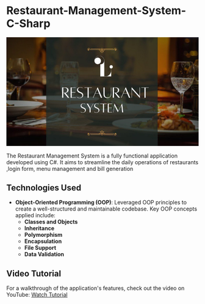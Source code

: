 # Restaurant-Management-System-C-Sharp

  ![Image](https://github.com/HagerMustafaa/Restaurant-Management-System-C-Sharp/blob/3d92ed731bd0fba339bad64f4b6243db4f99bc21/restaurant%20photo.jpg)

The Restaurant Management System is a fully functional application developed using C#. It aims to streamline the daily operations of restaurants ,login form, menu management and bill generation 


## Technologies Used
- **Object-Oriented Programming (OOP)**: Leveraged OOP principles to create a well-structured and maintainable codebase. Key OOP concepts applied include:
  - **Classes and Objects**
  - **Inheritance**
  - **Polymorphism**
  - **Encapsulation**
  - **File Support**
  - **Data Validation**




## Video Tutorial
For a walkthrough of the application's features, check out the video on YouTube: [Watch Tutorial](https://youtu.be/W_XRq8P-vY0?si=SBU3Qt9NEaf-FENK)  <!-- Replace with your video link -->



